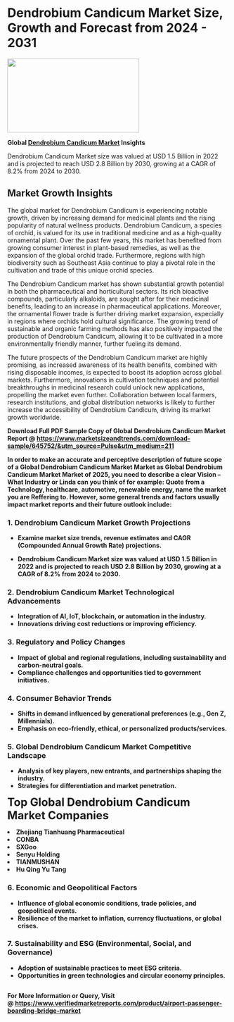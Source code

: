 <H1>Dendrobium Candicum Market Size, Growth and Forecast from 2024 - 2031</H1><img class="aligncenter size-medium wp-image-584254" src="https://thirdeyenews.in/wp-content/uploads/2024/09/Global-Market-Research-300x168.jpeg" alt="" width="300" height="168" /><p><strong>Global&nbsp;<a href="https://www.marketsizeandtrends.com/download-sample/645752/&amp;utm_source=Pulse&amp;utm_medium=211">Dendrobium Candicum Market</a> Insights</strong></p><p>Dendrobium Candicum Market size was valued at USD 1.5 Billion in 2022 and is projected to reach USD 2.8 Billion by 2030, growing at a CAGR of 8.2% from 2024 to 2030.</p><p><h2>Market Growth Insights</h2> <p>The global market for Dendrobium Candicum is experiencing notable growth, driven by increasing demand for medicinal plants and the rising popularity of natural wellness products. Dendrobium Candicum, a species of orchid, is valued for its use in traditional medicine and as a high-quality ornamental plant. Over the past few years, this market has benefited from growing consumer interest in plant-based remedies, as well as the expansion of the global orchid trade. Furthermore, regions with high biodiversity such as Southeast Asia continue to play a pivotal role in the cultivation and trade of this unique orchid species.</p> <p><strong></strong></p> <p>The Dendrobium Candicum market has shown substantial growth potential in both the pharmaceutical and horticultural sectors. Its rich bioactive compounds, particularly alkaloids, are sought after for their medicinal benefits, leading to an increase in pharmaceutical applications. Moreover, the ornamental flower trade is further driving market expansion, especially in regions where orchids hold cultural significance. The growing trend of sustainable and organic farming methods has also positively impacted the production of Dendrobium Candicum, allowing it to be cultivated in a more environmentally friendly manner, further fueling its demand.</p> <p>The future prospects of the Dendrobium Candicum market are highly promising, as increased awareness of its health benefits, combined with rising disposable incomes, is expected to boost its adoption across global markets. Furthermore, innovations in cultivation techniques and potential breakthroughs in medicinal research could unlock new applications, propelling the market even further. Collaboration between local farmers, research institutions, and global distribution networks is likely to further increase the accessibility of Dendrobium Candicum, driving its market growth worldwide.</p> <p><strong></p><p><span class=""><strong>Download Full PDF Sample Copy of Global Dendrobium Candicum Market Report</strong> @ <a href="https://www.marketsizeandtrends.com/download-sample/645752/&amp;utm_source=Pulse&amp;utm_medium=211" target="_blank">https://www.marketsizeandtrends.com/download-sample/645752/&amp;utm_source=Pulse&amp;utm_medium=211</a></span></p><p>In order to make an accurate and perceptive description of future scope of a Global&nbsp;Dendrobium Candicum Market Market as Global&nbsp;Dendrobium Candicum Market Market of 2025, you need to describe a clear Vision &ndash; What Industry or Linda can you think of for example: Quote from a Technology, healthcare, automotive, renewable energy, name the market you are Reffering to. However, some general trends and factors usually impact market reports and their future outlook include:</p><h3>1.&nbsp;<strong>Dendrobium Candicum Market Growth Projections</strong></h3><ul><li>Examine market size trends, revenue estimates and CAGR (Compounded Annual Growth Rate) projections.</li><li><p>Dendrobium Candicum Market size was valued at USD 1.5 Billion in 2022 and is projected to reach USD 2.8 Billion by 2030, growing at a CAGR of 8.2% from 2024 to 2030.</p></li></ul><h3>2.&nbsp;<strong>Dendrobium Candicum Market Technological Advancements</strong></h3><ul><li>Integration of AI, IoT, blockchain, or automation in the industry.</li><li>Innovations driving cost reductions or improving efficiency.</li></ul><h3>3.&nbsp;<strong>Regulatory and Policy Changes</strong></h3><ul><li>Impact of global and regional regulations, including sustainability and carbon-neutral goals.</li><li>Compliance challenges and opportunities tied to government initiatives.</li></ul><h3>4.&nbsp;<strong>Consumer Behavior Trends</strong></h3><ul><li>Shifts in demand influenced by generational preferences (e.g., Gen Z, Millennials).</li><li>Emphasis on eco-friendly, ethical, or personalized products/services.</li></ul><h3>5.&nbsp;<strong>Global Dendrobium Candicum Market Competitive Landscape</strong></h3><ul><li>Analysis of key players, new entrants, and partnerships shaping the industry.</li><li>Strategies for differentiation and market penetration.</li></ul><p data-pm-slice="1 1 []"><span style="color: inherit; font-family: inherit; font-size: 25px;">Top Global Dendrobium Candicum Market Companies</span></p><div class="" data-test-id=""><p><li>Zhejiang Tianhuang Pharmaceutical</li><li> CONBA</li><li> SXGoo</li><li> Senyu Holding</li><li> TIANMUSHAN</li><li> Hu Qing Yu Tang</li></p></div><h3>6.&nbsp;<strong>Economic and Geopolitical Factors</strong></h3><ul><li>Influence of global economic conditions, trade policies, and geopolitical events.</li><li>Resilience of the market to inflation, currency fluctuations, or global crises.</li></ul><h3>7.&nbsp;<strong>Sustainability and ESG (Environmental, Social, and Governance)</strong></h3><ul><li>Adoption of sustainable practices to meet ESG criteria.</li><li>Opportunities in green technologies and circular economy principles.</li></ul><h2><strong style="font-size: 14px;">For More Information or Query, Visit @&nbsp;</strong><a style="background-color: #ffffff; font-size: 14px;" href="https://www.marketsizeandtrends.com/report/dendrobium-candicum-market/" target="_blank">https://www.verifiedmarketreports.com/product/airport-passenger-boarding-bridge-market</a></h2>
